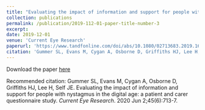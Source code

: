 ```yaml
---
title: "Evaluating the impact of information and support for people with nystagmus in the digital age: A patient and carer questionnaire study."
collection: publications
permalink: /publication/2019-112-01-paper-title-number-3
excerpt: 
date: 2019-12-01
venue: 'Current Eye Research'
paperurl: 'https://www.tandfonline.com/doi/abs/10.1080/02713683.2019.1696978'
citation: 'Gummer SL, Evans M, Cygan A, Osborne D, Griffiths HJ, Lee H, Self JE. Evaluating the impact of information and support for people with nystagmus in the digital age: a patient and carer questionnaire study. <i>Current Eye Research</i>. 2020 Jun 2;45(6):713-7'
---
```


Download the paper [here](https://www.tandfonline.com/doi/abs/10.1080/02713683.2019.1696978)

Recommended citation: Gummer SL, Evans M, Cygan A, Osborne D, Griffiths HJ, Lee H, Self JE. Evaluating the impact of information and support for people with nystagmus in the digital age: a patient and carer questionnaire study. <i>Current Eye Research</i>. 2020 Jun 2;45(6):713-7.
